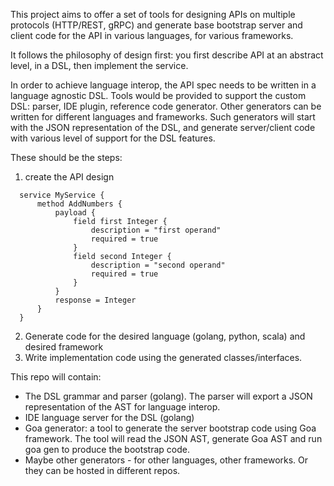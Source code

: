 

This project aims to offer a set of tools for designing APIs on multiple protocols (HTTP/REST, gRPC)
and generate base bootstrap server and client code for the API in various languages, for various frameworks.

It follows the philosophy of design first: you first describe API at an abstract level, in a DSL,
then implement the service.

In order to achieve language interop, the API spec needs to be written in a language agnostic DSL.
Tools would be provided to support the custom DSL: parser, IDE plugin, reference code generator.
Other generators can be written for different languages and frameworks. Such generators will start with
the JSON representation of the DSL, and generate server/client code with various level of support
for the DSL features.

These should be the steps:
1. create the API design
  ```hcl
    service MyService {
        method AddNumbers {
            payload {
                field first Integer {
                    description = "first operand"
                    required = true
                }
                field second Integer {
                    description = "second operand"
                    required = true
                }
            }
            response = Integer
        }
    }
  ```
2. Generate code for the desired language (golang, python, scala) and desired framework
3. Write implementation code using the generated classes/interfaces.

This repo will contain:
- The DSL grammar and parser (golang). The parser will export a JSON representation of the AST for language interop.
- IDE language server for the DSL (golang)
- Goa generator: a tool to generate the server bootstrap code using Goa framework. The tool will read the JSON AST,
  generate Goa AST and run goa gen to produce the bootstrap code.
- Maybe other generators - for other languages, other frameworks. Or they can be hosted in different repos.
